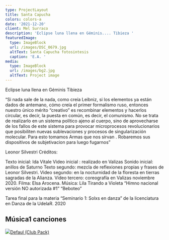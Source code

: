 ```yaml
---
type: ProjectLayout
title: Santa Capucha
colors: colors-a
date: '2021-12-20'
client: Mel Surraco
description: 'Eclipse luna llena en Géminis.... Tibieza '
featuredImage:
  type: ImageBlock
  url: /images/DSC_0679.jpg
  altText: Santa Capucha fotosintesis
  caption: 'E.A. '
media:
  type: ImageBlock
  url: /images/bg2.jpg
  altText: Project image
---
```

Eclipse luna llena en Géminis 
Tibieza 

“Si nada sale de la nada, como creía Leibniz, si los elementos ya están dados de antemano, cómo creía el primer formalismo ruso, entonces nuestro único mérito “creativo” es recombinar elementos y hacerlos circular, es decir, la puesta en común, es decir, el comunismo. 
No se trata de realizarlo en un sistema político ajeno al cuerpo, sino de aprovecharse de los fallos de este sistema para provocar microprocesos revolucionarios que posibiliten nuevas sublevaciones y procesos de singularización molecular. 
Para esto tomamos Armas que nos sirvan . Robaremos sus dispositivos de subjetivacion para luego fugarnos”

Leonor Silvestri 
Créditos: 

Texto inicial: Ida Vitale
Video inicial : realizado en Valizas 
Sonido inicial: anillos de Saturno 
Texto segundo: mezcla de reflexiones propias y frases de Leonor Silvestri. 
Video segundo: en la nocturnidad de la floresta en tierras sagradas de la Alianza. 
Video tercero: coreografía en Valizas noviembre 2020. Filma: Elsa Arocena. 
Música: Lila Tirando a Violeta 
“Himno nacional versión NO autorizada #1”
“Beboteo”

Tarea final para la materia “Seminario 1: Solxs en danza” de la licenciatura en Danza de la UdelaR. 2020

## Música1 canciones

[![](https://lh3.googleusercontent.com/eKqxpT8oApJYvmw7kscegnoDQntVl67DZFwOYDXKoX0lzQ3JEsO52F6Kig0o-3lvR3KhodtLBUCKWRqR)Defaul (Club Pack)](https://www.youtube.com/watch?v=32yMhj3u78c)

